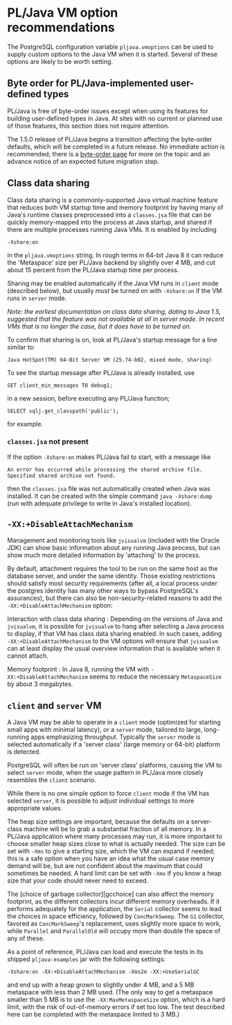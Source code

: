 # PL/Java VM option recommendations

The PostgreSQL configuration variable `pljava.vmoptions` can be used to
supply custom options to the Java VM when it is started. Several of these
options are likely to be worth setting.

## Byte order for PL/Java-implemented user-defined types

PL/Java is free of byte-order issues except when using its features for building
user-defined types in Java. At sites with no current or planned use of
those features, this section does not require attention.

The 1.5.0 release of PL/Java begins a transition affecting the byte-order
defaults, which will be completed in a future release. No immediate action is
recommended; there is a [byte-order page](../use/byteorder.html) for more on
the topic and an advance notice of an expected future migration step.

## Class data sharing

Class data sharing is a commonly-supported Java virtual machine feature
that reduces both VM startup time and memory footprint by having many of
Java's runtime classes preprocessed into a `classes.jsa` file that can
be quickly memory-mapped into the process at Java startup, and shared
if there are multiple processes running Java VMs. It is enabled by including

    -Xshare:on

in the `pljava.vmoptions` string. In rough terms in 64-bit Java 8 it can
reduce the 'Metaspace' size per PL/Java backend by slightly over 4 MB, and
cut about 15 percent from the PL/Java startup time per process.

Sharing may be enabled automatically if the Java VM runs in `client` mode
(described below), but usually *must* be turned on with `-Xshare:on` if the
VM runs in `server` mode.

*Note: the earliest documentation on class data sharing, dating to Java 1.5,
suggested that the feature was not available at all in server mode. In recent
VMs that is no longer the case, but it does have to be turned on.*

To confirm that sharing is on, look at PL/Java's startup message for a line
similar to:

    Java HotSpot(TM) 64-Bit Server VM (25.74-b02, mixed mode, sharing)

To see the startup message after PL/Java is already installed, use

    SET client_min_messages TO debug1;

in a new session, before executing any PL/Java function;

    SELECT sqlj.get_classpath('public');

for example.

### `classes.jsa` not present

If the option `-Xshare:on` makes PL/Java fail to start, with a message like

    An error has occurred while processing the shared archive file.
    Specified shared archive not found.

then the `classes.jsa` file was not automatically created when Java was
installed. It can be created with the simple command `java -Xshare:dump`
(run with adequate privilege to write in Java's installed location).

## `-XX:+DisableAttachMechanism`

Management and monitoring tools like `jvisualvm` (included with the Oracle JDK)
can show basic information about any running Java process, but can show much
more detailed information by 'attaching' to the process.

By default, attachment requires the tool to be run on the same host as the
database server, and under the same identity. Those existing restrictions
should satisfy most security requirements (after all, a local process under
the postgres identity has many other ways to bypass PostgreSQL's assurances),
but there can also be non-security-related reasons to add the
`-XX:+DisableAttachMechanism` option:

Interaction with class data sharing
: Depending on the versions of Java and `jvisualvm`, it is possible for
    `jvisualvm` to hang after selecting a Java process to display, if that VM
    has class data sharing enabled. In such cases, adding
    `-XX:+DisableAttachMechanism` to the VM options will ensure that `jvisualvm`
    can at least display the usual overview information that is available when
    it cannot attach.

Memory footprint
: In Java 8, running the VM with `-XX:+DisableAttachMechanism` seems to
    reduce the necessary `MetaspaceSize` by about 3 megabytes.

## `client` and `server` VM

A Java VM may be able to operate in a `client` mode (optimized for starting
small apps with minimal latency), or a `server` mode, tailored to large,
long-running apps emphasizing throughput. Typically the `server` mode is
selected automatically if a 'server class' (large memory or 64-bit) platform
is detected.

PostgreSQL will often be run on 'server class' platforms, causing the VM to
select `server` mode, when the usage pattern in PL/Java more closely resembles
the `client` scenario.

While there is no one simple option to force `client` mode if the VM has
selected `server`, it is possible to adjust individual settings to more
appropriate values.

The heap size settings are important, because the defaults on a server-class
machine will be to grab a substantial fraction of all memory. In a PL/Java
application where many processes may run, it is more important to choose
smaller heap sizes close to what is actually needed. The size can be set
with `-Xms` to give a starting size, which the VM can expand if needed; this
is a safe option when you have an idea what the usual case memory demand will
be, but are not confident about the maximum that could sometimes be needed.
A hard limit can be set with `-Xmx` if you know a heap size that your code
should never need to exceed.

The [choice of garbage collector][gcchoice] can also affect the memory
footprint, as the different collectors incur different memory overheads.
If it performs adequately for the application, the `Serial` collector
seems to lead the choices in space efficiency, followed by `ConcMarkSweep`.
The `G1` collector, favored as `ConcMarkSweep`'s replacement, uses slightly
more space to work, while `Parallel` and `ParallelOld` will occupy more than
double the space of any of these.

As a point of reference, PL/Java can load and execute the tests in its
shipped `pljava-examples` jar with the following settings:

    -Xshare:on -XX:+DisableAttachMechanism -Xms2m -XX:+UseSerialGC

and end up with a heap grown to slightly under 4 MB, and a 5 MB metaspace
with less than 2 MB used. (The only way to get a metaspace smaller than 5 MB
is to use the `-XX:MaxMetaspaceSize` option, which is a hard limit, with the
risk of out-of-memory errors if set too low. The test described here can be
completed with the metaspace limited to 3 MB.)
